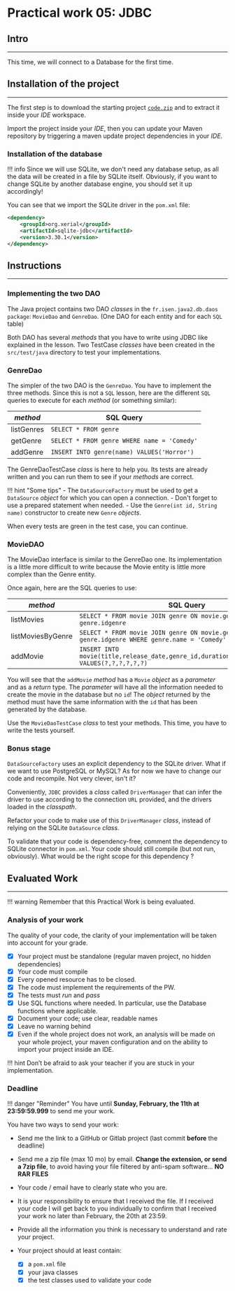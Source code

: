 # Practical work 05: JDBC

## Intro

-----

This time, we will connect to a Database for the first time.

## Installation of the project

-----

The first step is to download the starting project [`code.zip`](./code.zip) and to extract it inside your *IDE* workspace.

Import the project inside your *IDE*, then you can update your Maven repository by triggering a maven update project dependencies in your *IDE*.

### Installation of the database

!!! info
    Since we will use SQLite, we don't need any database setup, as all the data will be created in a file by SQLite itself. Obviously, if you want to change SQLite by another database engine, you should set it up accordingly!

You can see that we import the SQLite driver in the `pom.xml` file:

```xml
<dependency>
    <groupId>org.xerial</groupId>
    <artifactId>sqlite-jdbc</artifactId>
    <version>3.30.1</version>
</dependency>
```

## Instructions

-----

### Implementing the two DAO

The Java project contains two DAO *classes* in the `fr.isen.java2.db.daos package`: `MovieDao` and `GenreDao`. (One DAO for each entity and for each `SQL` table)

Both DAO has several *methods* that you have to write using JDBC like explained in the lesson. Two TestCase *classes* have been created in the `src/test/java` directory to test your implementations.

### GenreDao

The simpler of the two DAO is the `GenreDao`. You have to implement the three methods. Since this is not a `SQL` lesson, here are the different `SQL` queries to execute for each *method* (or something similar):

*method*|SQL Query
---|---
listGenres|`SELECT * FROM genre`
getGenre|`SELECT * FROM genre WHERE name = 'Comedy'`
addGenre|`INSERT INTO genre(name) VALUES('Horror')`

The GenreDaoTestCase *class* is here to help you. Its tests are already written and you can run them to see if your *methods* are correct.

!!! hint "Some tips"
    - The `DataSourceFactory` must be used to get a `DataSource` *object* for which you can open a connection.
    - Don't forget to use a prepared statement when needed.
    - Use the `Genre(int id, String name)` constructor to create new `Genre` *objects*.

When every tests are green in the test case, you can continue.

### MovieDAO

The MovieDao interface is similar to the GenreDao one. Its implementation is a little more difficult to write because the Movie entity is little more complex than the Genre entity.

Once again, here are the SQL queries to use:

*method*|SQL Query
---|---
listMovies|`SELECT * FROM movie JOIN genre ON movie.genre_id = genre.idgenre`
listMoviesByGenre|`SELECT * FROM movie JOIN genre ON movie.genre_id = genre.idgenre WHERE genre.name = 'Comedy'`
addMovie|`INSERT INTO movie(title,release_date,genre_id,duration,director,summary) VALUES(?,?,?,?,?,?)`

You will see that the `addMovie` *method* has a `Movie` *object* as a *parameter* and as a *return* type. The *parameter* will have all the information needed to create the movie in the database but no `id`! The *object* returned by the method must have the same information with the `id` that has been generated by the database.

Use the `MovieDaoTestCase` *class* to test your methods. This time, you have to write the tests yourself.

### Bonus stage

`DataSourceFactory` uses an explicit dependency to the SQLite driver. What if we want to use PostgreSQL or MySQL? As for now we have to change our code and recompile. Not very clever, isn't it?

Conveniently, `JDBC` provides a *class* called `DriverManager` that can infer the driver to use according to the connection `URL` provided, and the drivers loaded in the *classpath*.

Refactor your code to make use of this `DriverManager` *class*, instead of relying on the SQLite `DataSource` *class*.

To validate that your code is dependency-free, comment the dependency to SQLite connector in `pom.xml`. Your code should still compile (but not run, obviously). What would be the right scope for this dependency ?

## Evaluated Work

-----

!!! warning
    Remember that this Practical Work is being evaluated.

### Analysis of your work

The quality of your code, the clarity of your implementation will be taken into account for your grade.

- [x] Your project must be standalone (regular maven project, no hidden dependencies)
- [x] Your code must compile
- [x] Every opened resource has to be closed.
- [x] The code must implement the requirements of the PW.
- [x] The tests must *run* and *pass*
- [x] Use SQL functions where needed. In particular, use the Database functions where applicable.
- [x] Document your code; use clear, readable names
- [x] Leave no warning behind
- [x] Even if the whole project does not work, an analysis will be made on your whole project, your maven configuration and on the ability to import your project inside an IDE.

!!! hint
    Don’t be afraid to ask your teacher if you are stuck in your implementation.

### Deadline

!!! danger "Reminder"
    You have until **Sunday, February, the 11th at 23:59:59.999** to send me your work.

You have two ways to send your work:

- Send me the link to a GitHub or Gitlab project (last commit **before** the deadline)
- Send me a zip file (max 10 mo) by email. **Change the extension, or send a 7zip file**, to avoid having your file filtered by anti-spam software... **NO RAR FILES**

- Your code / email have to clearly state who you are.

- It is your responsibility to ensure that I received the file. If I received your code I will get back to you individually to confirm that I received your work no later than February, the 20th at 23:59.

- Provide all the information you think is necessary to understand and rate your project.

- Your project should at least contain:
    - [x] a `pom.xml` file
    - [x] your java classes
    - [x] the test classes used to validate your code
